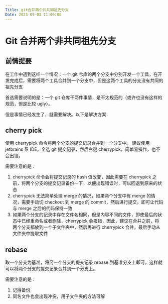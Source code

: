```yaml
---
Title: git合并两个非共同祖先分支
Date: 2023-09-03 11:00:00
---
```


# Git 合并两个非共同祖先分支

## 前情提要

在工作中遇到这样一个情况：一个 git 仓库的两个分支中分别开发一个工具，在开发完成后，需要将两个工具合并到一个分支中，但是这两个工具的分支没有共同的祖先分支

首选需要说明的是：一个 git 仓库干两件事情，是不太规范的（或许也没有这样的规范，但是比较 ugly）。

但是事情已经发生了，就需要解决。以下是解决方案

## cherry pick

使用 cherrypick 命令将两个分支的提交记录合并到一个分支中。
建议使用 jetbrains 系 IDE，全选 git 提交记录，然后右键 cherrypick，简单易操作，也不会出错。

需要注意的是：

1. cherrypick 命令会将提交记录的 hash 值改变，因此需要在 cherrypick 之前，将两个分支的提交记录备份一下，以便出现错误时，可以回退到原来的状态
2. cherrypick 无法简单处理 merge 的情况，如果两个分支中有 merge 的情况，需要手动切 checkout 到 merge 的 commit，然后进行提交，即可让代码与 merge 之后的代码保持一致
3. 如果两个分支的记录中存在文件名相同，但是内容不同的文件，即使最后的状态中已经重命名或者删除，cherrypick 会报错，因此，建议在合并之前，将两个分支都放到一个子文件夹中，然后再进行 cherrypick 合并，最后手动从文件夹中提取文件

## rebase

取一个分支为基准，将另一个分支的提交记录 rebase 到基准分支上即可，这样就可以将两个分支的提交记录合并到一个分支上。

需要注意的是：

1. 记得备份
2. 同名文件也会出现冲突，用子文件夹的方法可解
